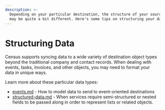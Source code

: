 ```yaml
---
description: >-
  Depending on your particular destination, the structure of your source data
  may be quite a bit different. Here's some tips on structuring your data.
---
```


# Structuring Data

Census supports syncing data to a wide variety of destination object types beyond the traditional company and contact records. When dealing with events, tasks, invoices, and other objects, you may need to format your data in unique ways.

Learn more about these particular data types:

* [events.md](events.md "mention") - How to model data to send to event-oriented destinations
* [structured-data.md](structured-data.md "mention") - When services require semi-structured or nested fields to be passed along in order to represent lists or related objects.
